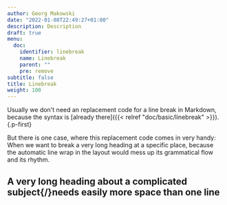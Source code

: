 ```yaml
---
author: Georg Makowski
date: "2022-01-08T22:49:27+01:00"
description: Description
draft: true
menu:
  doc:
    identifier: linebreak
    name: Linebreak
    parent: ""
    pre: remove
subtitle: false
title: Linebreak
weight: 100
---
```


Usually we don't need an replacement code for a line break in Markdown, because the syntax is [already there]({{< relref "doc/basic/linebreak" >}}).  
{.p-first} <!-- more -->

But there is one case, where this replacement code comes in very handy: When we want to break a very long heading at a specific place, because the automatic line wrap in the layout would mess up its grammatical flow and its rhythm.

## A very long heading about a complicated subject{/}needs easily more space than one line
